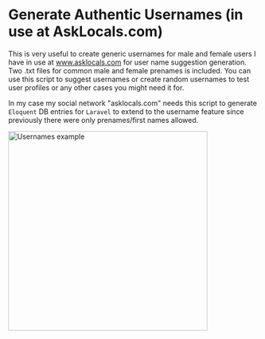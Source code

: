 # Generate Authentic Usernames (in use at AskLocals.com)

This is very useful to create generic usernames for male and female users I have in use at www.asklocals.com for user name suggestion generation. Two .txt files for common male and female prenames is included. You can use this script to suggest usernames or create random usernames to test user profiles or any other cases you might need it for. 

In my case my social network "asklocals.com" needs this script to generate `Eloquent` DB entries for `Laravel` to extend to the username feature since previously there were only prenames/first names allowed.

<img src="https://i.ibb.co/x2Q5jps/Screenshot-2023-04-11-at-02-04-03.png" width="400" alt="Usernames example" />
